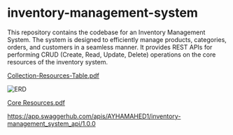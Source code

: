# inventory-management-system
This repository contains the codebase for an Inventory Management System. The system is designed to efficiently manage products, categories, orders, and customers in a seamless manner. It provides REST APIs for performing CRUD (Create, Read, Update, Delete) operations on the core resources of the inventory system.

[Collection-Resources-Table.pdf](https://github.com/AyhamAhed/inventory-management-system/files/14894990/Collection-Resources-Table.pdf)

![ERD](https://github.com/AyhamAhed/inventory-management-system/assets/162844647/caceed9b-fe70-4c1d-bd3b-e5378aa60c97)


[Core Resources.pdf](https://github.com/AyhamAhed/inventory-management-system/files/14894992/Core.Resources.pdf)


https://app.swaggerhub.com/apis/AYHAMAHED1/inventory-management_system_api/1.0.0
